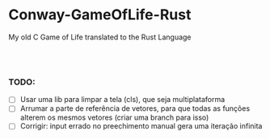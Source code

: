 # Conway-GameOfLife-Rust
My old C Game of Life translated to the Rust Language


<br>
<br>

### TODO:

- [ ] Usar uma lib para limpar a tela (cls), que seja multiplataforma
- [ ] Arrumar a parte de referência de vetores, para que todas as funções alterem os mesmos vetores (criar uma branch para isso)
- [ ] Corrigir: input errado no preechimento manual gera uma iteração infinita
